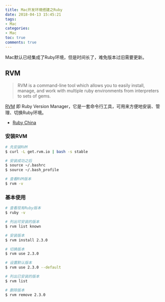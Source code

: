 ```yaml
---
title: Mac开发环境搭建之Ruby
date: 2018-04-13 15:45:21
tags: 
- Mac
categories:
- Mac
toc: true
comments: true
---
```


Mac默认已经集成了Ruby环境，但是时间长了，难免版本过旧需要更新。

## RVM

> RVM is a command-line tool which allows you to easily install, manage, and work with multiple ruby environments from interpreters to sets of gems.

[RVM](http://www.rvm.io/) 即 Ruby Version Manager，它是一套命令行工具，可用来方便地安装、管理、切换Ruby环境。

- [Ruby China](https://ruby-china.org/)

### 安装RVM

``` bash
# 先安装RVM
$ curl -L get.rvm.io | bash -s stable

# 安装成功之后
$ source ~/.bashrc  
$ source ~/.bash_profile 

# 查看RVM版本
$ rvm -v
```

### 基本使用

```bash
# 查看现有Ruby版本
$ ruby -v

# 列出可安装的版本
$ rvm list known

# 安装版本
$ rvm install 2.3.0

# 切换版本
$ rvm use 2.3.0

# 设置默认版本
$ rvm use 2.3.0 --default

# 列出已安装的版本
$ rvm list

# 删除版本
$ rvm remove 2.3.0
```
